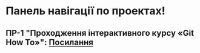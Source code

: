# Панель навігації по проектах!
## ПР-1 "Проходження інтерактивного курсу «Git How To»": <a href="https://github.com/Soldicibus/KPZ-Kursov/blob/main/1%20work/workshop_1.md">Посилання</a> <br>
